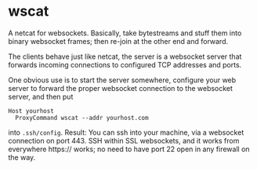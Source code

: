 # wscat

A netcat for websockets. Basically, take bytestreams
and stuff them into binary websocket frames;
then re-join at the other end and forward.

The clients behave just like netcat, the server
is a websocket server that forwards incoming
connections to configured TCP addresses and ports.

One obvious use is to start the server somewhere,
configure your web server to forward the proper
websocket connection to the websocket server, and
then put 
```
Host yourhost
  ProxyCommand wscat --addr yourhost.com
```
into `.ssh/config`. Result: You can ssh into
your machine, via a websocket connection on
port 443. SSH within SSL websockets, and it
works from everywhere https:// works; no need
to have port 22 open in any firewall on the way.

